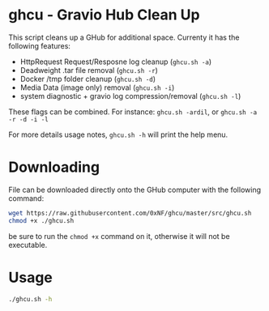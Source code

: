 # ghcu - Gravio Hub Clean Up
This script cleans up a GHub for additional space. 
Currenty it has the following features:

* HttpRequest Request/Resposne log cleanup (`ghcu.sh -a`)
* Deadweight .tar file removal (`ghcu.sh -r`)
* Docker /tmp folder cleanup (`ghcu.sh -d`)
* Media Data (image only) removal (`ghcu.sh -i`)
* system diagnostic + gravio log compression/removal (`ghcu.sh -l`)

These flags can be combined. For instance: `ghcu.sh -ardil`, or `ghcu.sh -a -r -d -i -l`

For more details usage notes, `ghcu.sh -h` will print the help menu.

# Downloading
File can be downloaded directly onto the GHub computer with the following command:
```bash
wget https://raw.githubusercontent.com/0xNF/ghcu/master/src/ghcu.sh
chmod +x ./ghcu.sh
```

be sure to run the `chmod +x` command on it, otherwise it will not be executable.

# Usage
```bash
./ghcu.sh -h
```
